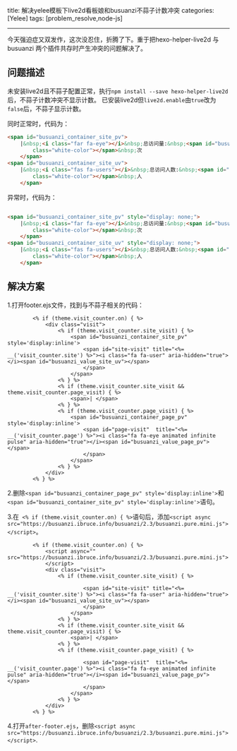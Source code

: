 ﻿
title:  解决yelee模板下live2d看板娘和busuanzi不蒜子计数冲突
categories: [Yelee]
tags: [problem_resolve,node-js]

---
今天强迫症又双发作，这次没忍住，折腾了下。重于把hexo-helper-live2d 与busuanzi 两个插件共存时产生冲突的问题解决了。<!--more-->

## 问题描述

未安装live2d且不蒜子配置正常，执行`npm install --save hexo-helper-live2d`后，不蒜子计数冲突不显示计数。
已安装live2d但`live2d.enable`由`true`改为`false`后，不蒜子显示计数。

同时正常时，代码为：

```html
<span id="busuanzi_container_site_pv">
    |&nbsp;<i class="far fa-eye"></i>&nbsp;总访问量:&nbsp;<span id="busuanzi_value_site_pv"
        class="white-color"></span>&nbsp;次
    </span>
<span id="busuanzi_container_site_uv">
    |&nbsp;<i class="fas fa-users"></i>&nbsp;总访问人数:&nbsp;<span id="busuanzi_value_site_uv"
        class="white-color"></span>&nbsp;人
    </span>
```

异常时，代码为：

```html

<span id="busuanzi_container_site_pv" style="display: none;">
    |&nbsp;<i class="far fa-eye"></i>&nbsp;总访问量:&nbsp;<span id="busuanzi_value_site_pv"
        class="white-color"></span>&nbsp;次
    </span>
<span id="busuanzi_container_site_uv" style="display: none;">
    |&nbsp;<i class="fas fa-users"></i>&nbsp;总访问人数:&nbsp;<span id="busuanzi_value_site_uv"
        class="white-color"></span>&nbsp;人
    </span>
```

## 解决方案

1.打开footer.ejs文件，找到与不蒜子相关的代码：

```ejs
        <% if (theme.visit_counter.on) { %>
            <div class="visit">
                <% if (theme.visit_counter.site_visit) { %>
                    <span id="busuanzi_container_site_pv" style='display:inline'>
                        <span id="site-visit" title="<%= __('visit_counter.site') %>"><i class="fa fa-user" aria-hidden="true"></i><span id="busuanzi_value_site_uv"></span>
                        </span>
                    </span>
                <% } %>
                <% if (theme.visit_counter.site_visit && theme.visit_counter.page_visit) { %>
                    <span>| </span>
                <% } %>
                <% if (theme.visit_counter.page_visit) { %>
                    <span id="busuanzi_container_page_pv" style='display:inline'>
                        <span id="page-visit"  title="<%= __('visit_counter.page') %>"><i class="fa fa-eye animated infinite pulse" aria-hidden="true"></i><span id="busuanzi_value_page_pv"></span>
                        </span>
                    </span>
                <% } %>
            </div>
        <% } %>
```

2.删除` <span id="busuanzi_container_page_pv" style='display:inline'> `和` <span id="busuanzi_container_site_pv" style='display:inline'>`语句。

3.在` <% if (theme.visit_counter.on) { %>`语句后，添加`<script async src="https://busuanzi.ibruce.info/busuanzi/2.3/busuanzi.pure.mini.js">
</script>`。

```ejs
        <% if (theme.visit_counter.on) { %>
			<script async="" src="https://busuanzi.ibruce.info/busuanzi/2.3/busuanzi.pure.mini.js">
			</script>
            <div class="visit">
                <% if (theme.visit_counter.site_visit) { %>
                   
                        <span id="site-visit" title="<%= __('visit_counter.site') %>"><i class="fa fa-user" aria-hidden="true"></i><span id="busuanzi_value_site_uv"></span>
                        </span>
                    </span>
                <% } %>
                <% if (theme.visit_counter.site_visit && theme.visit_counter.page_visit) { %>
                    <span>| </span>
                <% } %>
                <% if (theme.visit_counter.page_visit) { %>
                   
                        <span id="page-visit"  title="<%= __('visit_counter.page') %>"><i class="fa fa-eye animated infinite pulse" aria-hidden="true"></i><span id="busuanzi_value_page_pv"></span>
                        </span>
                    </span>
                <% } %>
            </div>
        <% } %>
```

4.打开`after-footer.ejs`，删除`<script async src="https://busuanzi.ibruce.info/busuanzi/2.3/busuanzi.pure.mini.js"></script>`.



